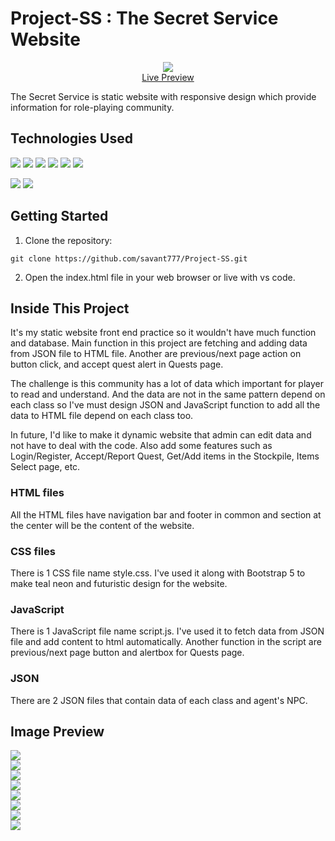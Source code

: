 # Project-SS : The Secret Service Website

<p align="center">
  <img src="https://i.imgur.com/cKGMjug.png">
  <br>
  <a href="https://project-ss.onrender.com/" target="_blank">Live Preview</a>
</p>

The Secret Service is static website with responsive design which provide information for role-playing community.


## Technologies Used

<img src="https://img.shields.io/badge/HTML5-E34F26?style=for-the-badge&logo=html5&logoColor=white" /> <img src="https://img.shields.io/badge/CSS3-1572B6?style=for-the-badge&logo=css3&logoColor=white" /> <img src="https://img.shields.io/badge/JavaScript-323330?style=for-the-badge&logo=javascript&logoColor=F7DF1E" /> <img src="https://img.shields.io/badge/Bootstrap-563D7C?style=for-the-badge&logo=bootstrap&logoColor=white" /> <img src= "https://img.shields.io/badge/Font_Awesome-339AF0?style=for-the-badge&logo=fontawesome&logoColor=white"> <img src="https://img.shields.io/badge/JSON-323330?style=for-the-badge&logo=json&logoColor=white" />

<img src="https://img.shields.io/badge/VSCode-0078D4?style=for-the-badge&logo=visual%20studio%20code&logoColor=white" /> <img src="https://img.shields.io/badge/ChatGPT-74aa9c?style=for-the-badge&logo=openai&logoColor=white">


## Getting Started

1. Clone the repository:
 ```
 git clone https://github.com/savant777/Project-SS.git
 ```
2. Open the index.html file in your web browser or live with vs code.


## Inside This Project

It's my static website front end practice so it wouldn't have much function and database. Main function in this project are fetching and adding data from JSON file to HTML file. Another are previous/next page action on button click, and accept quest alert in Quests page.

The challenge is this community has a lot of data which important for player to read and understand. And the data are not in the same pattern depend on each class so I've must design JSON and JavaScript function to add all the data to HTML file depend on each class too.

In future, I'd like to make it dynamic website that admin can edit data and not have to deal with the code. Also add some features such as Login/Register, Accept/Report Quest, Get/Add items in the Stockpile, Items Select page, etc.

### HTML files

All the HTML files have navigation bar and footer in common and section at the center will be the content of the website.

### CSS files

There is 1 CSS file name style.css. I've used it along with Bootstrap 5 to make teal neon and futuristic design for the website.

### JavaScript

There is 1 JavaScript file name script.js. I've used it to fetch data from JSON file and add content to html automatically. Another function in the script are previous/next page button and alertbox for Quests page.

### JSON

There are 2 JSON files that contain data of each class and agent's NPC.


## Image Preview

<img src="https://i.imgur.com/Voa4h3m.png">
<br>
<img src="https://i.imgur.com/HIZEbEv.png">
<br>
<img src="https://i.imgur.com/sUz3yow.png">
<br>
<img src="https://i.imgur.com/ufbEfXg.png">
<br>
<img src="https://i.imgur.com/h4dmWmb.png">
<br>
<img src="https://i.imgur.com/Pnoda78.png">
<br>
<img src="https://i.imgur.com/c7ibX1Y.png">
<br>
<img src="https://i.imgur.com/uDtsBSx.png">

